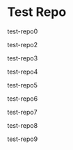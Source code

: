 # Test Repo

test-repo0

test-repo2

test-repo3

test-repo4

test-repo5

test-repo6

test-repo7

test-repo8

test-repo9
